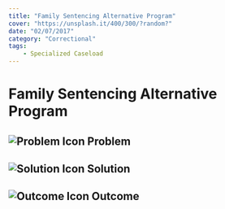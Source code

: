 ```yaml
---
title: "Family Sentencing Alternative Program"
cover: "https://unsplash.it/400/300/?random?"
date: "02/07/2017"
category: "Correctional"
tags:
    - Specialized Caseload  
---
```


# Family Sentencing Alternative Program

## ![Problem Icon](https://github.com/google/material-design-icons/raw/master/alert/1x_web/ic_error_outline_black_48dp.png "Problem") Problem

## ![Solution Icon](https://github.com/google/material-design-icons/raw/master/action/1x_web/ic_lightbulb_outline_black_48dp.png "Solution") Solution

## ![Outcome Icon](https://github.com/google/material-design-icons/raw/master/action/1x_web/ic_view_list_black_48dp.png "Outcome") Outcome
